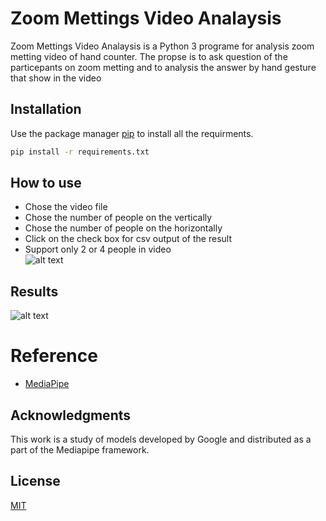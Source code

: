 # Zoom Mettings Video Analaysis 

Zoom Mettings Video Analaysis is a Python 3 programe for analysis zoom metting video of hand counter.
The propse is to ask question of the particepants on zoom metting and to analysis the answer by hand gesture that show in the video 

## Installation

Use the package manager [pip](https://pip.pypa.io/en/stable/) to install all the requirments.

```bash
pip install -r requirements.txt
```
## How to use
   * Chose the video file 
   * Chose the number of people on the vertically 
   * Chose the number of people on the horizontally
   * Click on the check box for csv output of the result
   * Support only 2 or 4 people in video   
   ![alt text](https://res.cloudinary.com/dt691hhsa/image/upload/v1608800641/gui_example_j7eqxs.png)

## Results
![alt text](https://res.cloudinary.com/dt691hhsa/image/upload/v1608800388/PlotOutput_ccstle.png)


# Reference
* [MediaPipe](https://github.com/google/mediapipe)

## Acknowledgments
This work is a study of models developed by Google and distributed as a part of the Mediapipe framework.

## License
[MIT](https://choosealicense.com/licenses/mit/)
